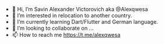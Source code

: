 - 👋 Hi, I’m Savin Alexander Victorovich aka @Alexqwesa 
- 👀 I’m interested in relocation to another country.
- 🌱 I’m currently learning Dart/Flutter and German language.
- 💞️ I’m looking to collaborate on ...
- 📫 How to reach me https://t.me/alexqwesa 

<!---
Alexqwesa/Alexqwesa is a ✨ special ✨ repository because its `README.md` (this file) appears on your GitHub profile.
You can click the Preview link to take a look at your changes.
--->
